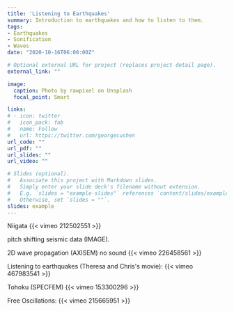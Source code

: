 ```yaml
---
title: 'Listening to Earthquakes'
summary: Introduction to earthquakes and how to listen to them. 
tags:
- Earthquakes
- Sonification
- Waves
date: "2020-10-16T06:00:00Z"

# Optional external URL for project (replaces project detail page).
external_link: ""

image:
  caption: Photo by rawpixel on Unsplash
  focal_point: Smart

links:
# - icon: twitter
#   icon_pack: fab
#   name: Follow
#   url: https://twitter.com/georgecushen
url_code: ""
url_pdf: ""
url_slides: ""
url_video: ""

# Slides (optional).
#   Associate this project with Markdown slides.
#   Simply enter your slide deck's filename without extension.
#   E.g. `slides = "example-slides"` references `content/slides/example-slides.md`.
#   Otherwise, set `slides = ""`.
slides: example
---
```


<!-- Insert vimeo video using its id -->

Niigata
{{< vimeo 212502551 >}}

pitch shifting seismic data 
(IMAGE). 

2D wave propagation (AXISEM) no sound
{{< vimeo 226458561 >}}


Listening to earthquakes (Theresa and Chris's movie): 
{{< vimeo 467983541 >}}

Tohoku (SPECFEM)
{{< vimeo 153300296 >}}


Free Oscillations: 
{{< vimeo 215665951 >}}




